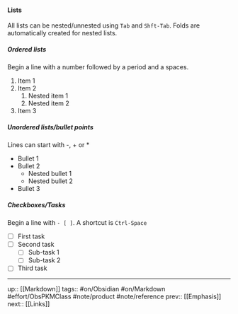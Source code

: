 #### Lists
All lists can be nested/unnested using `Tab` and `Shft-Tab`. Folds are automatically created for nested lists.

##### Ordered lists
Begin a line with a number followed by a period and a spaces.

1. Item 1
2. Item 2
	1. Nested item 1
	2. Nested item 2
3. Item 3

##### Unordered lists/bullet points
Lines can start with -, + or *

- Bullet 1
- Bullet 2
	- Nested bullet 1
	- Nested bullet 2
- Bullet 3

##### Checkboxes/Tasks
Begin a line with `- [ ]`. A shortcut is `Ctrl-Space`

- [ ] First task
- [ ] Second task
	- [ ] Sub-task 1
	- [ ] Sub-task 2
- [ ] Third task

---
up:: [[Markdown]]
tags:: #on/Obsidian #on/Markdown #effort/ObsPKMClass #note/product #note/reference 
prev:: [[Emphasis]]
next:: [[Links]]